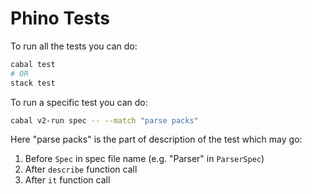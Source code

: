 # Phino Tests

To run all the tests you can do:

```bash
cabal test
# OR
stack test
```

To run a specific test you can do:

```bash
cabal v2-run spec -- --match "parse packs"
```

Here "parse packs" is the part of description of the test which may go:

1. Before `Spec` in spec file name (e.g. "Parser" in `ParserSpec`)
2. After `describe` function call
3. After `it` function call